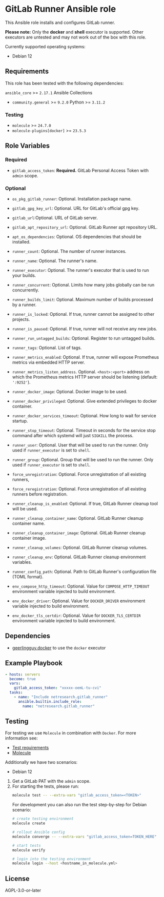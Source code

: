 # GitLab Runner Ansible role

This Ansible role installs and configures GitLab runner.

**Please note:** Only the **docker** and **shell** executor is supported. Other executors are
untested and may not work out of the box with this role.

Currently supported operating systems:
- Debian 12

## Requirements
This role has been tested with the following dependencies:

`ansible_core` >= `2.17.1`
Ansible Collections
  - `community.general` >= `9.2.0`
Python >= `3.11.2`

### Testing
- `molecule` >= `24.7.0`
- `molecule-plugins[docker]` >= `23.5.3`

## Role Variables
### Required
- `gitlab_access_token`: **Required.** GitLab Personal Access Token with `admin` scope.

### Optional
- `os_pkg_gitlab_runner`: Optional. Installation package name.
- `gitlab_gpg_key_url`: Optional. URL for GitLab's official gpg key.
- `gitlab_url`:Optional. URL of GitLab server.
- `gitlab_apt_repository_url`: Optional. GitLab Runner apt repository URL.
- `apt_os_dependencies`: Optional. OS dependencies that should be installed.

- `runner_count`: Optional. The number of runner instances.
- `runner_name`: Optional. The runner's name.
- `runner_executor`: Optional. The runner's executor that is used to run your
builds.
- `runner_concurrent`: Optional. Limits how many jobs globally can be run
concurrently.
- `runner_builds_limit`: Optional. Maximum number of builds processed by a
runner.
- `runner_is_locked`: Optional. If true, runner cannot be assigned to other
projects.
- `runner_is_paused`: Optional. If true, runner will not receive any new jobs.
- `runner_run_untagged_builds`: Optional. Register to run untagged builds.
- `runner_tags`: Optional. List of tags.
- `runner_metrics_enabled`: Optional. If true, runner will expose Prometheus
metrics via embedded HTTP server.
- `runner_metrics_listen_address`. Optional. `<host>:<port>` address on which
the Prometheus metrics HTTP server should be listening (default: `':9252'`).

- `runner_docker_image`: Optional. Docker image to be used.
- `runner_docker_privileged`: Optional. Give extended privileges to docker
container.
- `runner_docker_services_timeout`: Optional. How long to wait for service
startup.
- `runner_stop_timeout`: Optional. Timeout in seconds for the service stop
command after which systemd will just `SIGKILL` the process.

- `runner_user`: Optional. User that will be used to run the runner. Only used
if `runner_executor` is set to `shell`.
- `runner_group`: Optional. Group that will be used to run the runner. Only used
if `runner_executor` is set to `shell`.

- `force_unregistration`: Optional. Force unregistration of all existing runners,
- `force_reregistration`: Optional. Force unregistration of all existing
runners  before registration.

- `runner_cleanup_is_enabled`: Optional. If true, GitLab Runner cleanup tool
will be used.
- `runner_cleanup_container_name`: Optional. GitLab Runner cleanup container
name.
- `runner_cleanup_container_image`: Optional. GitLab Runner cleanup container
image.
- `runner_cleanup_volumes`: Optional. GitLab Runner cleanup volumes.
- `runner_cleanup_env`: Optional. GitLab Runner cleanup environment variables.

- `runner_config_path`: Optional. Path to GitLab Runner's configuration file
(TOML format).

- `env_compose_http_timeout`: Optional. Value for `COMPOSE_HTTP_TIMEOUT`
environment variable injected to build environment.
- `env_docker_driver`: Optional. Value for `DOCKER_DRIVER` environment variable
injected to build environment.
- `env_docker_tls_certdir`: Optional. Value for `DOCKER_TLS_CERTDIR`
environment variable injected to build environment.

## Dependencies

- [geerlingguy.docker](https://github.com/geerlingguy/ansible-role-docker) to use the `docker` executor

## Example Playbook

```yaml
- hosts: servers
  become: true
  vars:
    gitlab_access_token: "xxxxx-oemL-tu-cvi"
  tasks:
    - name: "Include netresearch.gitlab_runner"
      ansible.builtin.include_role:
        name: "netresearch.gitlab_runner"
```

## Testing

For testing we use `Molecule` in combination with `Docker`.
For more information see:
- [Test requirements](molecule/default/INSTALL.rst)
- [Molecule](https://molecule.readthedocs.io/en/latest/)

Additionally we have two scenarios:
- Debian 12

1. Get a GitLab PAT with the `admin` scope.
2. For starting the tests, please run:
    ```bash
    molecule test -- --extra-vars "gitlab_access_token=<TOKEN>"
    ```
    For development you can also run the test step-by-step for Debian scenario:
    ```bash
    # create testing environment
    molecule create

    # rollout Ansible config
    molecule converge -- --extra-vars "gitlab_access_token=TOKEN_HERE"

    # start tests
    molecule verify

    # login into the testing environment
    molecule login --host <hostname_in_molecule.yml>
    ```

## License

AGPL-3.0-or-later
